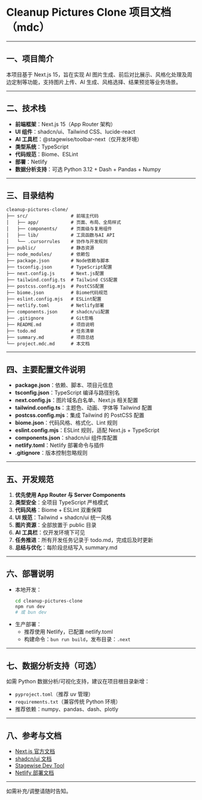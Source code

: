 # Cleanup Pictures Clone 项目文档（mdc）

---

## 一、项目简介

本项目基于 Next.js 15，旨在实现 AI 图片生成、前后对比展示、风格化处理及周边定制等功能，支持图片上传、AI 生成、风格选择、结果预览等业务场景。

---

## 二、技术栈

- **前端框架**：Next.js 15（App Router 架构）
- **UI 组件**：shadcn/ui、Tailwind CSS、lucide-react
- **AI 工具栏**：@stagewise/toolbar-next（仅开发环境）
- **类型系统**：TypeScript
- **代码规范**：Biome、ESLint
- **部署**：Netlify
- **数据分析支持**：可选 Python 3.12 + Dash + Pandas + Numpy

---

## 三、目录结构

```text
cleanup-pictures-clone/
├── src/                # 前端主代码
│   ├── app/            # 页面、布局、全局样式
│   ├── components/     # 页面级与复用组件
│   ├── lib/            # 工具函数与AI API
│   └── .cursorrules    # 协作与开发规则
├── public/             # 静态资源
├── node_modules/       # 依赖包
├── package.json        # Node依赖与脚本
├── tsconfig.json       # TypeScript配置
├── next.config.js      # Next.js配置
├── tailwind.config.ts  # Tailwind CSS配置
├── postcss.config.mjs  # PostCSS配置
├── biome.json          # Biome代码规范
├── eslint.config.mjs   # ESLint配置
├── netlify.toml        # Netlify部署
├── components.json     # shadcn/ui配置
├── .gitignore          # Git忽略
├── README.md           # 项目说明
├── todo.md             # 任务清单
├── summary.md          # 项目总结
└── project.mdc.md      # 本文档
```

---

## 四、主要配置文件说明

- **package.json**：依赖、脚本、项目元信息
- **tsconfig.json**：TypeScript 编译与路径别名
- **next.config.js**：图片域名白名单、Next.js 相关配置
- **tailwind.config.ts**：主题色、动画、字体等 Tailwind 配置
- **postcss.config.mjs**：集成 Tailwind 的 PostCSS 配置
- **biome.json**：代码风格、格式化、Lint 规则
- **eslint.config.mjs**：ESLint 规则，适配 Next.js + TypeScript
- **components.json**：shadcn/ui 组件库配置
- **netlify.toml**：Netlify 部署命令与插件
- **.gitignore**：版本控制忽略规则

---

## 五、开发规范

1. **优先使用 App Router 与 Server Components**
2. **类型安全**：全项目 TypeScript 严格模式
3. **代码风格**：Biome + ESLint 双重保障
4. **UI 规范**：Tailwind + shadcn/ui 统一风格
5. **图片资源**：全部放置于 public 目录
6. **AI 工具栏**：仅开发环境下可见
7. **任务推进**：所有开发任务记录于 todo.md，完成后及时更新
8. **总结与优化**：每阶段总结写入 summary.md

---

## 六、部署说明

- 本地开发：
  ```bash
  cd cleanup-pictures-clone
  npm run dev
  # 或 bun dev
  ```
- 生产部署：
  - 推荐使用 Netlify，已配置 netlify.toml
  - 构建命令：`bun run build`，发布目录：`.next`

---

## 七、数据分析支持（可选）

如需 Python 数据分析/可视化支持，建议在项目根目录新增：
- `pyproject.toml`（推荐 uv 管理）
- `requirements.txt`（兼容传统 Python 环境）
- 推荐依赖：numpy、pandas、dash、plotly

---

## 八、参考与文档

- [Next.js 官方文档](https://nextjs.org/docs)
- [shadcn/ui 文档](https://ui.shadcn.com/)
- [Stagewise Dev Tool](https://stagewise.dev/)
- [Netlify 部署文档](https://docs.netlify.com/)

---

如需补充/调整请随时告知。 